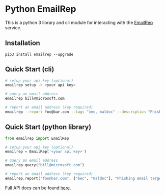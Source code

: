 # Python EmailRep

This is a python 3 library and cli module for interacting with the [EmailRep](https://emailrep.io) service.

## Installation
`pip3 install emailrep --upgrade`

## Quick Start (cli)
```sh
# setup your api key (optional)
emailrep setup -k <your api key>

# query an email address
emailrep bill@microsoft.com

# report an email address (key required)
emailrep --report foo@bar.com --tags "bec, maldoc" --description "Phishing email targeting CEO"

```

## Quick Start (python library)
```py
from emailrep import EmailRep

# setup your api key (optional)
emailrep = EmailRep('<your api key>')

# query an email address
emailrep.query("bill@microsoft.com")

# report an email address (key required)
emailrep.report("foo@bar.com", ["bec", "maldoc"], "Phishing email targeting CEO")

```

Full API docs can be found [here](https://docs.emailrep.io).

